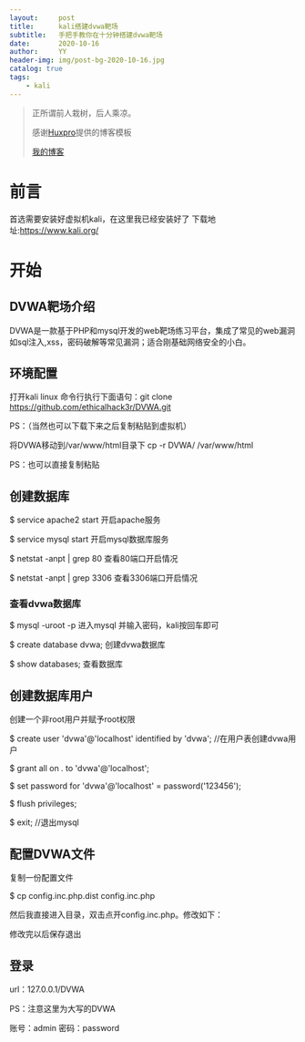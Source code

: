 ```yaml
---
layout:     post
title:      kali搭建dvwa靶场
subtitle:   手把手教你在十分钟搭建dvwa靶场
date:       2020-10-16
author:     YY
header-img: img/post-bg-2020-10-16.jpg
catalog: true
tags:
    - kali
---
```


> 正所谓前人栽树，后人乘凉。
> 
> 感谢[Huxpro](https://github.com/huxpro)提供的博客模板
> 
> [我的博客](http://yangyang-linux.github.io)

# 前言
首选需要安装好虚拟机kali，在这里我已经安装好了
下载地址:https://www.kali.org/ 
# 开始

## DVWA靶场介绍

DVWA是一款基于PHP和mysql开发的web靶场练习平台，集成了常见的web漏洞如sql注入,xss，密码破解等常见漏洞；适合刚基础网络安全的小白。

## 环境配置
打开kali linux 命令行执行下面语句：git clone https://github.com/ethicalhack3r/DVWA.git

PS：（当然也可以下载下来之后复制粘贴到虚拟机）
 
 
 将DVWA移动到/var/www/html目录下
cp -r DVWA/ /var/www/html

PS：也可以直接复制粘贴 

## 创建数据库

$ service  apache2 start           开启apache服务

$ service   mysql   start             开启mysql数据库服务

$ netstat -anpt | grep 80         查看80端口开启情况

$ netstat -anpt | grep 3306     查看3306端口开启情况



### 查看dvwa数据库

$ mysql -uroot -p     进入mysql 并输入密码，kali按回车即可

$ create   database   dvwa;           创建dvwa数据库

$ show databases;               查看数据库 

## 创建数据库用户
创建一个非root用户并赋予root权限

$ create user 'dvwa'@'localhost'  identified by 'dvwa';           //在用户表创建dvwa用户     

$ grant all on  *.* to 'dvwa'@'localhost';    

$ set password for 'dvwa'@'localhost' = password('123456');  

$ flush privileges;

$ exit;             //退出mysql

## 配置DVWA文件
复制一份配置文件

$  cp config.inc.php.dist config.inc.php

然后我直接进入目录，双击点开config.inc.php。修改如下：

修改完以后保存退出

## 登录

url：127.0.0.1/DVWA

PS：注意这里为大写的DVWA

账号：admin  密码：password
